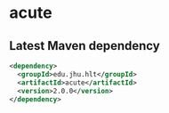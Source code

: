 # acute

Latest Maven dependency
---
```xml
<dependency>
  <groupId>edu.jhu.hlt</groupId>
  <artifactId>acute</artifactId>
  <version>2.0.0</version>
</dependency>
```
